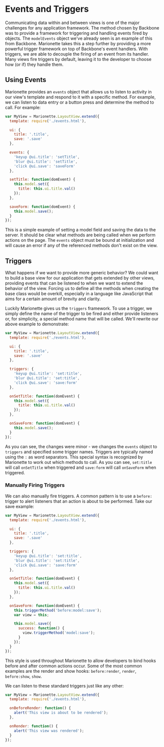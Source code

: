 # Events and Triggers

Communicating data within and between views is one of the major challenges for
any application framework. The method chosen by Backbone was to provide a
framework for triggering and handling events fired by objects. The `modelEvents`
object we've already seen is an example of this from Backbone. Marionette takes
this a step further by providing a more powerful trigger framework on top of
Backbone's event handlers. With triggers, we are able to decouple the firing of
an event from its handler. Many views fire triggers by default, leaving it to
the developer to choose how (or if) they handle them.


## Using Events

Marionette provides an `events` object that allows us to listen to activity in
our view's template and respond to it with a specific method. For example, we
can listen to data entry or a button press and determine the method to call. For
example:

```javascript
var MyView = Marionette.LayoutView.extend({
  template: require('./events.html'),

  ui: {
    title: '.title',
    save: '.save'
  },

  events: {
    'keyup @ui.title': 'setTitle',
    'blur @ui.title': 'setTitle',
    'click @ui.save': 'saveForm'
  },

  setTitle: function(domEvent) {
    this.model.set({
      title: this.ui.title.val()
    });
  },

  saveForm: function(domEvent) {
    this.model.save();
  }
});
```

This is a simple example of setting a model field and saving the data to the
server. It should be clear what methods are being called when we perform actions
on the page. The `events` object must be bound at initialization and will cause
an error if any of the referenced methods don't exist on the view.


## Triggers

What happens if we want to provide more generic behavior? We could want to build
a base view for our application that gets extended by other views, providing
events that can be listened to when we want to extend the behavior of the view.
Forcing us to define all the methods when creating the base class would be
overkill, especially in a language like JavaScript that aims for a certain
amount of brevity and clarity.

Luckily Marionette gives us the `triggers` framework. To use a trigger, we
simply define the name of the trigger to be fired and either provide listeners
or, for simplicity, a special method name that will be called. We'll rewrite our
above example to demonstrate:

```javascript
var MyView = Marionette.LayoutView.extend({
  template: require('./events.html'),

  ui: {
    title: '.title',
    save: '.save'
  },

  triggers: {
    'keyup @ui.title': 'set:title',
    'blur @ui.title': 'set:title',
    'click @ui.save': 'save:form'
  },

  onSetTitle: function(domEvent) {
    this.model.set({
      title: this.ui.title.val()
    });
  },

  onSaveForm: function(domEvent) {
    this.model.save();
  }
});
```

As you can see, the changes were minor - we changes the `events` object to
`triggers` and specified some trigger names. Triggers are typically named
using the `:` as word separators. This special syntax is recognized by
Marionette to work out which methods to call. As you can see, `set:title` will
call `onSetTitle` when triggered and `save:form` will call `onSaveForm` when
triggered.


### Manually Firing Triggers

We can also manually fire triggers. A common pattern is to use a `before:`
trigger to alert listeners that an action is about to be performed. Take our
save example:

```javascript
var MyView = Marionette.LayoutView.extend({
  template: require('./events.html'),

  ui: {
    title: '.title',
    save: '.save'
  },

  triggers: {
    'keyup @ui.title': 'set:title',
    'blur @ui.title': 'set:title',
    'click @ui.save': 'save:form'
  },

  onSetTitle: function(domEvent) {
    this.model.set({
      title: this.ui.title.val()
    });
  },

  onSaveForm: function(domEvent) {
    this.triggerMethod('before:model:save');
    var view = this;

    this.model.save({
      success: function() {
        view.triggerMethod('model:save');
      }
    });
  }
});
```

This style is used throughout Marionette to allow developers to bind hooks
before and after common actions occur. Some of the most common examples are the
render and show hooks: `before:render`, `render`, `before:show`, `show`.

We can listen to these standard triggers just like any other:

```javascript
var MyView = Marionette.LayoutView.extend({
  template: require('./events.html'),

  onBeforeRender: function() {
    alert('This view is about to be rendered');
  },

  onRender: function() {
    alert('This view was rendered');
  }
});
```
